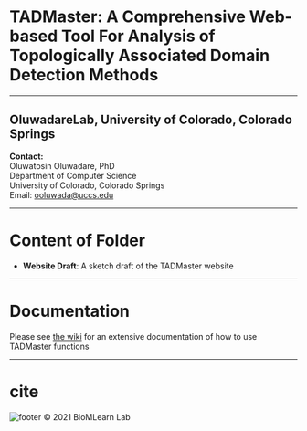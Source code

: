 # TADMaster: A Comprehensive Web-based Tool For Analysis of Topologically Associated Domain Detection Methods
------------------------------------------------------------------------------------------------------------------------------------
**OluwadareLab, University of Colorado, Colorado Springs**
----------------------------------------------------------------------

**Contact:** <br />
	Oluwatosin Oluwadare, PhD <br />
	Department of Computer Science <br />
	University of Colorado, Colorado Springs <br />
	Email: ooluwada@uccs.edu 
     
--------------------------------------------------------------------	
# Content of Folder

* **Website Draft**: A sketch draft of the TADMaster website

--------------------------------------------------------------------		

# Documentation

Please see [the wiki](https://github.com/OluwadareLab/TADMaster/wiki) for an extensive documentation of how to use TADMaster functions

--------------------------------------------------------------------		

# cite





 ![footer](http://biomlearn.uccs.edu/static/image/UCCS_Logo.png) © 2021 BioMLearn Lab 
	  
	



